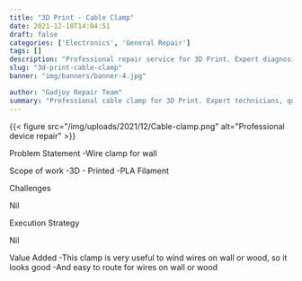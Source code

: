 ```yaml
---
title: "3D Print - Cable Clamp"
date: 2021-12-18T14:04:51
draft: false
categories: ['Electronics', 'General Repair']
tags: []
description: "Professional repair service for 3D Print. Expert diagnosis and quality repairs in Bangalore."
slug: "3d-print-cable-clamp"
banner: "img/banners/banner-4.jpg"

author: "Gadjoy Repair Team"
summary: "Professional cable clamp for 3D Print. Expert technicians, quality parts, warranty included."
---
```


{{< figure src="/img/uploads/2021/12/Cable-clamp.png" alt="Professional device repair" >}}

Problem Statement -Wire clamp for wall

Scope of work -3D - Printed -PLA Filament

Challenges

Nil

Execution Strategy

Nil

Value Added -This clamp is very useful to wind wires on wall or wood, so it looks good -And easy to route for wires on wall or wood
